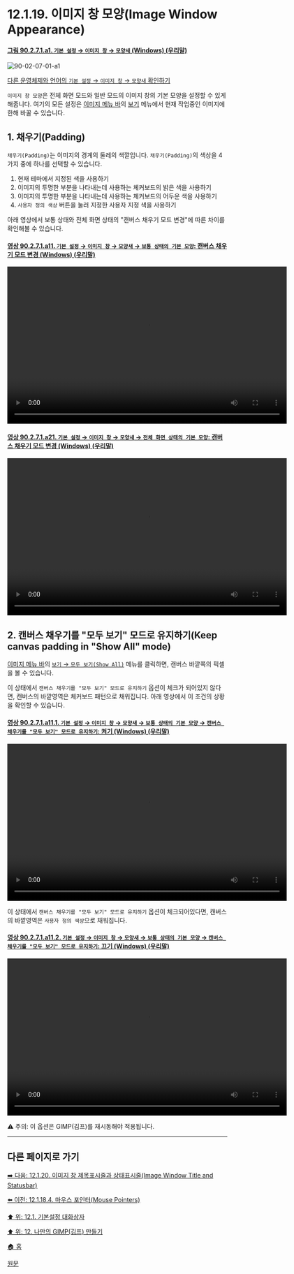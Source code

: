 # 12.1.19. 이미지 창 모양(Image Window Appearance)

<a id="90-02-07-01-a1"></a>

#### [그림 90.2.7.1.a1. `기본 설정` → `이미지 창` → `모양새` (Windows) (우리말)](./90-02-07-01-appearance.md#90-02-07-01-a1)
![90-02-07-01-a1](https://github.com/wonder13662/gimp/assets/15767104/d1a75c59-320f-4835-b679-c037ec4f7425)

[다른 운영체제와 언어의 `기본 설정` → `이미지 창` → `모양새` 확인하기](./90-02-07-01-appearance.md#90-02-07-01-a2)

`이미지 창 모양`은 전체 화면 모드와 일반 모드의 이미지 창의 기본 모양을 설정할 수 있게 해줍니다. 여기의 모든 설정은 [이미지 메뉴 바](./19-glossaryx-image_menu_bar.md)의 [보기](./16-05-00-the-view-menu.md) 메뉴에서 현재 작업중인 이미지에 한해 바꿀 수 있습니다.

## 1. 채우기(Padding)

`채우기(Padding)`는 이미지의 경계의 둘레의 색깔입니다. `채우기(Padding)`의 색상을 4가지 중에 하나를 선택할 수 있습니다.

1. 현재 테마에서 지정된 색을 사용하기
2. 이미지의 투명한 부분을 나타내는데 사용하는 체커보드의 밝은 색을 사용하기
3. 이미지의 투명한 부분을 나타내는데 사용하는 체커보드의 어두운 색을 사용하기
4. `사용자 정의 색상` 버튼을 눌러 지정한 사용자 지정 색을 사용하기

아래 영상에서 보통 상태와 전체 화면 상태의 "캔버스 채우기 모드 변경"에 따른 차이를 확인해볼 수 있습니다.

<a id="90-02-07-01-a11"></a>

#### [영상 90.2.7.1.a11. `기본 설정` → `이미지 창` → `모양새` → `보통 상태의 기본 모양`: 캔버스 채우기 모드 변경 (Windows) (우리말)](./90-02-07-01-appearance.md#90-02-07-01-a11)
<video controls="controls" width="640" height="360" src="https://github.com/wonder13662/gimp/assets/15767104/0930f086-271a-493c-b199-b9a479676fed"></video>

<a id="90-02-07-01-a21"></a>

#### [영상 90.2.7.1.a21. `기본 설정` → `이미지 창` → `모양새` → `전체 화면 상태의 기본 모양`: 캔버스 채우기 모드 변경 (Windows) (우리말)](./90-02-07-01-appearance.md#90-02-07-01-a21)
<video controls="controls" width="640" height="360" src="https://github.com/wonder13662/gimp/assets/15767104/0e175518-d699-4e51-9241-5d711a51cf24"></video>

## 2. 캔버스 채우기를 "모두 보기" 모드로 유지하기(Keep canvas padding in "Show All" mode)
[이미지 메뉴 바](./19-glossaryx-image_menu_bar.md)의 [`보기` → `모두 보기(Show All)`](./16-05-03-show-all.md) 메뉴를 클릭하면, 캔버스 바깥쪽의 픽셀을 볼 수 있습니다. 

이 상태에서 `캔버스 채우기를 "모두 보기" 모드로 유지하기` 옵션이 체크가 되어있지 않다면, 캔버스의 바깥영역은 체커보드 패턴으로 채워집니다. 아래 영상에서 이 조건의 상황을 확인할 수 있습니다.

<a id="90-02-07-01-a11-01"></a>

#### [영상 90.2.7.1.a11.1. `기본 설정` → `이미지 창` → `모양새` → `보통 상태의 기본 모양` → `캔버스 채우기를 "모두 보기" 모드로 유지하기`: 켜기 (Windows) (우리말)](./90-02-07-01-appearance.md#90-02-07-01-a11-01)
<video controls="controls" width="640" height="360" src="https://github.com/wonder13662/gimp/assets/15767104/7249cf07-8191-4ac2-8786-e8e1f3221c24"></video>


이 상태에서 `캔버스 채우기를 "모두 보기" 모드로 유지하기` 옵션이 체크되어있다면, 캔버스의 바깥영역은 `사용자 정의 색상`으로 채워집니다.

<a id="90-02-07-01-a11-02"></a>

#### [영상 90.2.7.1.a11.2. `기본 설정` → `이미지 창` → `모양새` → `보통 상태의 기본 모양` → `캔버스 채우기를 "모두 보기" 모드로 유지하기`: 끄기 (Windows) (우리말)](./90-02-07-01-appearance.md#90-02-07-01-a11-02)
<video controls="controls" width="640" height="360" src="https://github.com/wonder13662/gimp/assets/15767104/be8a4458-45a4-4f2a-b7fb-7af578d46bda"></video>

⚠️ 주의: 이 옵션은 GIMP(김프)를 재시동해야 적용됩니다.

***

## 다른 페이지로 가기

[➡️ 다음: 12.1.20. 이미지 창 제목표시줄과 상태표시줄(Image Window Title and Statusbar)](./12-01-20-image-window-title-and-statusbar.md)

[⬅️ 이전: 12.1.18.4. 마우스 포인터(Mouse Pointers)](./12-01-18-04-mouse_pointers.md)

[⬆️ 위: 12.1. 기본설정 대화상자](./12-01-00-preference-dialog.md)

[⬆️ 위: 12. 나만의 GIMP(김프) 만들기](./12-00-enrich-my-gimp.md)

[🏠 홈](./00-home.md)

[원문](https://docs.gimp.org/2.10/ko/gimp-pimping.html#gimp-prefs-image-window-appearance)
